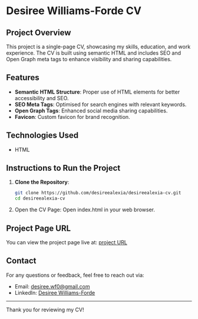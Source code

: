 # Desiree Williams-Forde CV

## Project Overview
This project is a single-page CV, showcasing my skills, education, and work experience. The CV is built using semantic HTML and includes SEO and Open Graph meta tags to enhance visibility and sharing capabilities.

## Features
- **Semantic HTML Structure**: Proper use of HTML elements for better accessibility and SEO.
- **SEO Meta Tags**: Optimised for search engines with relevant keywords.
- **Open Graph Tags**: Enhanced social media sharing capabilities.
- **Favicon**: Custom favicon for brand recognition.

## Technologies Used
- HTML

## Instructions to Run the Project
1. **Clone the Repository**:
   ```bash
   git clone https://github.com/desireealexia/desireealexia-cv.git
   cd desireealexia-cv
   
2. Open the CV Page: Open index.html in your web browser.

## Project Page URL
You can view the project page live at: [project URL](https://roadmap.sh/projects/single-page-cv)

## Contact
For any questions or feedback, feel free to reach out via:

- Email: desiree.wf0@gmail.com
- LinkedIn: [Desiree Williams-Forde](https://www.linkedin.com/in/dwilliamsforde/)

<hr>

Thank you for reviewing my CV!


